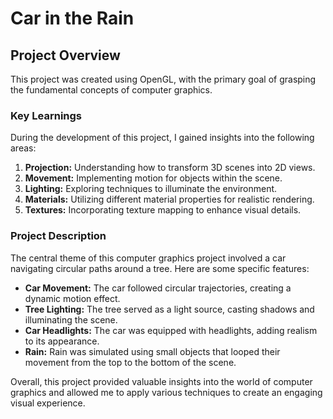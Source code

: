 # Car in the Rain

## Project Overview

This project was created using OpenGL, with the primary goal of grasping the fundamental concepts of computer graphics.

### Key Learnings

During the development of this project, I gained insights into the following areas:

1. **Projection:** Understanding how to transform 3D scenes into 2D views.
2. **Movement:** Implementing motion for objects within the scene.
3. **Lighting:** Exploring techniques to illuminate the environment.
4. **Materials:** Utilizing different material properties for realistic rendering.
5. **Textures:** Incorporating texture mapping to enhance visual details.

### Project Description

The central theme of this computer graphics project involved a car navigating circular paths around a tree. Here are some specific features:

- **Car Movement:** The car followed circular trajectories, creating a dynamic motion effect.
- **Tree Lighting:** The tree served as a light source, casting shadows and illuminating the scene.
- **Car Headlights:** The car was equipped with headlights, adding realism to its appearance.
- **Rain:** Rain was simulated using small objects that looped their movement from the top to the bottom of the scene.

Overall, this project provided valuable insights into the world of computer graphics and allowed me to apply various techniques to create an engaging visual experience.
